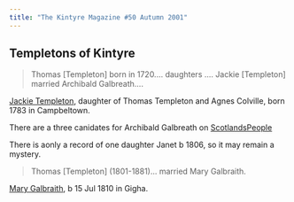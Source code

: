 ```yaml
---
title: "The Kintyre Magazine #50 Autumn 2001"
---
```


## Templetons of Kintyre

> Thomas [Templeton] born in 1720.... daughters .... Jackie [Templeton] married Archibald Galbreath....

[Jackie Templeton](https://www.familysearch.org/tree/person/details/M1Y6-8FX), daughter of Thomas Templeton and Agnes Colville, born 1783 in Campbeltown.

There are a three canidates for Archibald Galbreath on [ScotlandsPeople](https://www.scotlandspeople.gov.uk/record-results?search_type=people&event=%28B%20OR%20C%20OR%20S%29&record_type%5B0%5D=opr_births&church_type=Old%20Parish%20Registers&dl_cat=church&dl_rec=church-births-baptisms&surname=galbreath&surname_so=fuzzy&forename=archibald&forename_so=exact&sex=M&from_year=1770&to_year=1780&parent_names_so=exact&parent_name_two_so=exact&county=ARGYLL&record=Church%20of%20Scotland%20%28old%20parish%20registers%29%20Roman%20Catholic%20Church%20Other%20churches&rd_real_name%5B0%5D=CAMPBELTOWN%20%28LANDWARD%29%20OR%20CAMPBELTOWN%20%28BURGH%29%20OR%20CAMPBELTOWN&rd_display_name%5B0%5D=CAMPBELTOWN%20%28LANDWARD%29%7CCAMPBELTOWN%20%28BURGH%29%7CCAMPBELTOWN_CAMPBELTOWN&rd_label%5B0%5D=CAMPBELTOWN&rd_name%5B0%5D=CAMPBELTOWN%20%2ALANDWARD%2A%20OR%20CAMPBELTOWN%20%2ABURGH%2A%20OR%20CAMPBELTOWN)

There is aonly a record of one daughter Janet b 1806, so it may remain a mystery.

> Thomas [Templeton] (1801-1881)... married Mary Galbraith.

[Mary Galbraith](https://www.familysearch.org/tree/person/details/KCKB-P89), b 15 Jul 1810 in Gigha.
